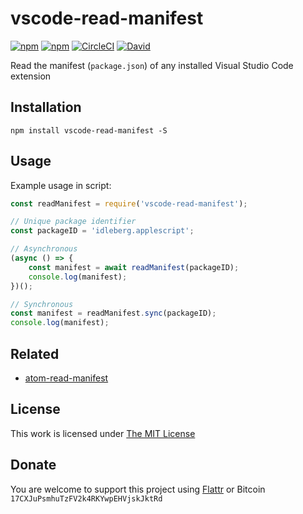 # vscode-read-manifest

[![npm](https://flat.badgen.net/npm/license/vscode-read-manifest)](https://www.npmjs.org/package/vscode-read-manifest)
[![npm](https://flat.badgen.net/npm/v/vscode-read-manifest)](https://www.npmjs.org/package/vscode-read-manifest)
[![CircleCI](https://flat.badgen.net/circleci/github/idleberg/node-vscode-read-manifest)](https://circleci.com/gh/idleberg/node-vscode-read-manifest)
[![David](https://flat.badgen.net/david/dev/idleberg/node-vscode-read-manifest)](https://david-dm.org/idleberg/node-vscode-read-manifest?type=dev)

Read the manifest (`package.json`) of any installed Visual Studio Code extension

## Installation

`npm install vscode-read-manifest -S`

## Usage

Example usage in script:

```js
const readManifest = require('vscode-read-manifest');

// Unique package identifier
const packageID = 'idleberg.applescript';

// Asynchronous
(async () => {
    const manifest = await readManifest(packageID);
    console.log(manifest);
})();

// Synchronous
const manifest = readManifest.sync(packageID);
console.log(manifest);
```

## Related

- [atom-read-manifest](https://www.npmjs.com/package/atom-read-manifest)

## License

This work is licensed under [The MIT License](https://opensource.org/licenses/MIT)

## Donate

You are welcome to support this project using [Flattr](https://flattr.com/submit/auto?user_id=idleberg&url=https://github.com/idleberg/node-vscode-read-manifest) or Bitcoin `17CXJuPsmhuTzFV2k4RKYwpEHVjskJktRd`
